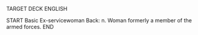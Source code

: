 TARGET DECK
ENGLISH

START
Basic
Ex-servicewoman
Back: n. Woman formerly a member of the armed forces.
END
